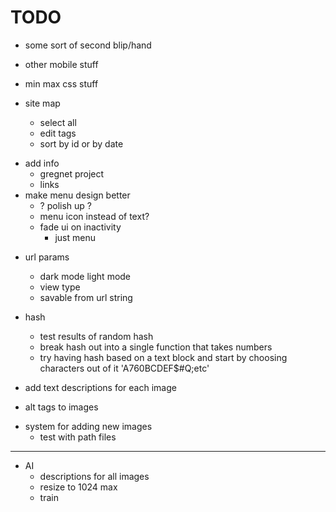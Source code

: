 # TODO
<!-- - favicon -->
- some sort of second blip/hand

- other mobile stuff
- min max css stuff

- site map
    - select all
    - edit tags
    - sort by id or by date
<!-- - add ui for selecting photos in sitemap and a way to output selected datas -->

- add info
    - gregnet project
    - links
- make menu design better
    - ? polish up ?
    - menu icon instead of text?
    <!-- - underline on link should also scale with text -->
    - fade ui on inactivity
        - just menu

<!-- - remove console logs -->

- url params
    - dark mode light mode
    - view type
    - savable from url string

- hash
    - test results of random hash
    - break hash out into a single function that takes numbers
    - try having hash based on a text block and start by choosing characters out of it 'A760BCDEF$#Q;etc'

- add text descriptions for each image
- alt tags to images

<!-- - add image dimensions to sitemap -->

<!-- - other views
    - not a circle
        - fill window
        - fit inside window -->

- system for adding new images
    <!-- - load multiple json from list and merge them -->
    <!-- - also load images based on which json they're from. json sets the base folder path -->
    - test with path files

<!-- - update and break out styles from main styles -->
<!-- - break apart js from lib and non page specific -->


<!-- - fix text size on phone if very narrow but tall -->




<!-- - tag 'lifestyle' images -->


-------------------------------------------

- AI
    - descriptions for all images
    - resize to 1024 max
    - train